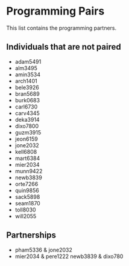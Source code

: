 # Programming Pairs

This list contains the programming partners. 

## Individuals that are not paired

* adam5491
* alm3495
* amin3534
* arch1401
* bele3926
* bran5689
* burk0683
* carl6730 
* carv4345
* deka3914
* dixo7800
* guzm3915
* jeon6159 
* jone2032
* kell6808
* mart6384
* mier2034
* munn9422
* newb3839
* orte7266
* quin9856
* sack5898
* seam1870
* toll8030
* will2055

## Partnerships

* pham5336 & jone2032
* mier2034 & pere1222
newb3839 & dixo780

